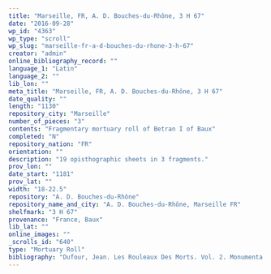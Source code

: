 ```yaml
---
title: "Marseille, FR, A. D. Bouches-du-Rhône, 3 H 67"
date: "2016-09-28"
wp_id: "4363"
wp_type: "scroll"
wp_slug: "marseille-fr-a-d-bouches-du-rhone-3-h-67"
creator: "admin"
online_bibliography_record: ""
language_1: "Latin"
language_2: ""
lib_lon: ""
meta_title: "Marseille, FR, A. D. Bouches-du-Rhône, 3 H 67"
date_quality: ""
length: "1130"
repository_city: "Marseille"
number_of_pieces: "3"
contents: "Fragmentary mortuary roll of Betran I of Baux"
completed: "N"
repository_nation: "FR"
orientation: ""
description: "19 opisthographic sheets in 3 fragments."
prov_lon: ""
date_start: "1181"
prov_lat: ""
width: "18-22.5"
repository: "A. D. Bouches-du-Rhône"
repository_name_and_city: "A. D. Bouches-du-Rhône, Marseille FR"
shelfmark: "3 H 67"
provenance: "France, Baux"
lib_lat: ""
online_images: ""
_scrolls_id: "640"
type: "Mortuary Roll"
bibliography: "Dufour, Jean. Les Rouleaux Des Morts. Vol. 2. Monumenta Palaeographica Medii Aevi. Series Gallica. Turnhout: Brepols, 2009, no. 149."
---
```



